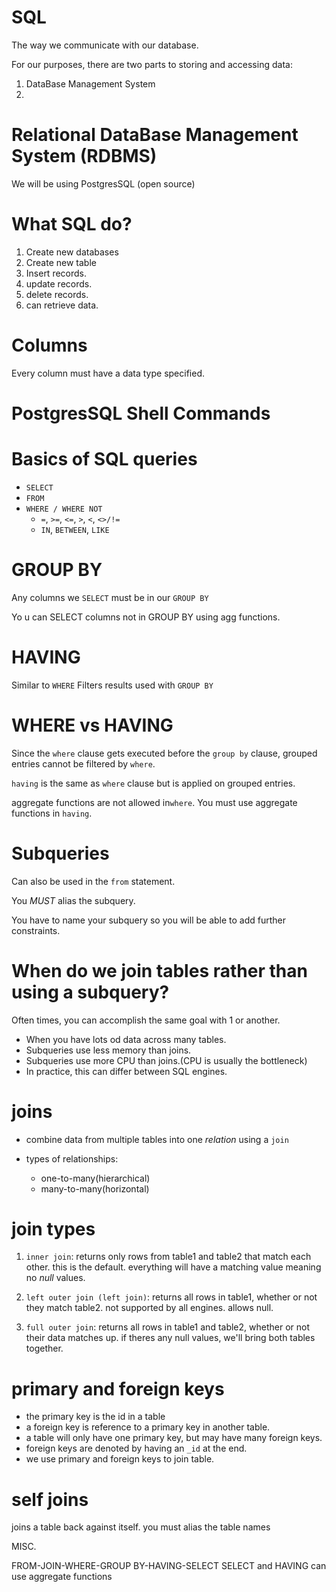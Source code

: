 # SQL

The way we communicate with our database.

For our purposes, there are two parts to storing and accessing data:

1. DataBase Management System
2.

# Relational DataBase Management System (RDBMS)

We will be using PostgresSQL (open source)

# What SQL do?

1. Create new databases
2. Create new table
3. Insert records.
4. update records.
5. delete records.
6. can retrieve data.

# Columns

Every column must have a data type specified.

# PostgresSQL Shell Commands

# Basics of SQL queries

- `SELECT`
- `FROM`
- `WHERE / WHERE NOT`
  - `=`, `>=`, `<=`, `>`, `<`, `<>/!=`
  - `IN`, `BETWEEN`, `LIKE`

# GROUP BY

Any columns we `SELECT` must be in our `GROUP BY`

Yo u can SELECT columns not in GROUP BY using agg functions.

# HAVING

Similar to `WHERE` Filters results used with `GROUP BY`

# WHERE vs HAVING

Since the `where` clause gets executed before the `group by` clause, grouped entries cannot be filtered by `where`.

`having` is the same as `where` clause but is applied on grouped entries.

aggregate functions are not allowed in`where`. You must use aggregate functions in `having`.

# Subqueries

Can also be used in the `from` statement.

You _MUST_ alias the subquery.

You have to name your subquery so you will be able to add further constraints.

# When do we join tables rather than using a subquery?

Often times, you can accomplish the same goal with 1 or another.

- When you have lots od data across many tables.
- Subqueries use less memory than joins.
- Subqueries use more CPU than joins.(CPU is usually the bottleneck)
- In practice, this can differ between SQL engines.

# joins

- combine data from multiple tables into one _relation_ using a `join`

- types of relationships:
  - one-to-many(hierarchical)
  - many-to-many(horizontal)

# join types

1. `inner join`: returns only rows from table1 and table2 that match each other. this is the default. everything will have a matching value meaning no _null_ values.

2. `left outer join (left join)`: returns all rows in table1, whether or not they match table2. not supported by all engines. allows null.

3. `full outer join`: returns all rows in table1 and table2, whether or not their data matches up. if theres any null values, we'll bring both tables together.

# primary and foreign keys

- the primary key is the id in a table
- a foreign key is reference to a primary key in another table.
- a table will only have one primary key, but may have many foreign keys.
- foreign keys are denoted by having an `_id` at the end.
- we use primary and foreign keys to join table.

# self joins

joins a table back against itself. you must alias the table names

MISC.

FROM-JOIN-WHERE-GROUP BY-HAVING-SELECT
SELECT and HAVING can use aggregate functions

